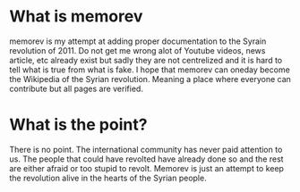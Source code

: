 # What is memorev
memorev is my attempt at adding proper documentation to the Syrain revolution of 2011.
Do not get me wrong alot of Youtube videos, news article, etc already exist but
sadly they are not centrelized and it is hard to tell what is true from what is
fake. I hope that memorev can oneday become the Wikipedia of the Syrian revolution.
Meaning a place where everyone can contribute but all pages are verified.
# What is the point?
There is no point. The international community has never paid attention to us.
The people that could have revolted have already done so and the rest are either
afraid or too stupid to revolt. Memorev is just an attempt to keep the revolution
alive in the hearts of the Syrian people.
